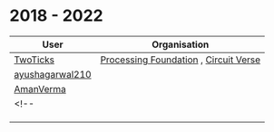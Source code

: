 # 2018 - 2022 
| User                                                                         | Organisation                                           |
|------------------------------------------------------------------------------|--------------------------------------------------------|
| [TwoTicks](http://www.github.com/two-ticks)                                  | [Processing Foundation](http://www.github.com/processing) , [Circuit Verse](http://www.github.com/CircuitVerse)|
| [ayushagarwal210](http://www.github.com/ayushagarwal210)                     |                                                         |
| [AmanVerma](http://www.github.com/AMsteel)                                |                                                         |
<!--|                                                                              |                                                         |
|                                                                              |                                                         |
|                                                                              |                                                         |
|                                                                              |                                                         |-->
